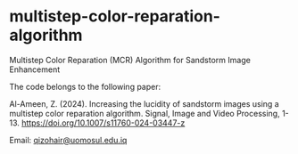 # multistep-color-reparation-algorithm
Multistep Color Reparation (MCR) Algorithm for Sandstorm Image Enhancement 

The code belongs to the following paper:

Al-Ameen, Z. (2024). Increasing the lucidity of sandstorm images using a multistep color reparation algorithm. Signal, Image and Video Processing, 1-13. https://doi.org/10.1007/s11760-024-03447-z

Email: qizohair@uomosul.edu.iq
